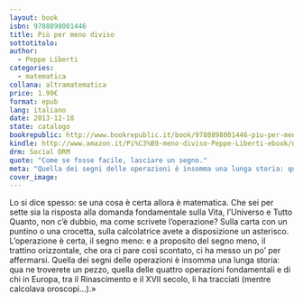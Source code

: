 ```yaml
---
layout: book
isbn: 9788898001446
title: Più per meno diviso
sottotitolo:
author: 
  - Peppe Liberti
categories:
  - matematica
collana: altramatematica
price: 1.99€
format: epub
lang: italiano
date: 2013-12-18
state: catalogo
bookrepublic: http://www.bookrepublic.it/book/9788898001446-piu-per-meno-diviso/
kindle: http://www.amazon.it/Pi%C3%B9-meno-diviso-Peppe-Liberti-ebook/dp/B00HEOMURQ/
drm: Social DRM
quote: "Come se fosse facile, lasciare un segno."
meta: "Quella dei segni delle operazioni è insomma una lunga storia: qua ne troverete un pezzo, quella delle quattro operazioni fondamentali e di chi in Europa, tra il Rinascimento e il XVII secolo, li ha tracciati (mentre calcolava oroscopi…)"
cover_image:
---
```

Lo si dice spesso: se una cosa è certa allora è matematica. Che sei per sette sia la risposta alla domanda fondamentale sulla Vita, l’Universo e Tutto Quanto, non c’è dubbio, ma come scrivete l’operazione? Sulla carta con un puntino o una crocetta, sulla calcolatrice avete a disposizione un asterisco. L’operazione è certa, il segno meno: e a proposito del segno meno, il trattino orizzontale, che ora ci pare così scontato, ci ha messo un po’ per affermarsi. Quella dei segni delle operazioni è insomma una lunga storia: qua ne troverete un pezzo, quella delle quattro operazioni fondamentali e di chi in Europa, tra il Rinascimento e il XVII secolo, li ha tracciati (mentre calcolava oroscopi…).»